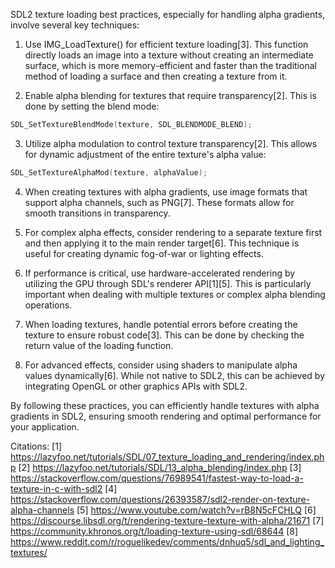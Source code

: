 SDL2 texture loading best practices, especially for handling alpha gradients, involve several key techniques:

1. Use IMG_LoadTexture() for efficient texture loading[3]. This function directly loads an image into a texture without creating an intermediate surface, which is more memory-efficient and faster than the traditional method of loading a surface and then creating a texture from it.

2. Enable alpha blending for textures that require transparency[2]. This is done by setting the blend mode:

```cpp
SDL_SetTextureBlendMode(texture, SDL_BLENDMODE_BLEND);
```

3. Utilize alpha modulation to control texture transparency[2]. This allows for dynamic adjustment of the entire texture's alpha value:

```cpp
SDL_SetTextureAlphaMod(texture, alphaValue);
```

4. When creating textures with alpha gradients, use image formats that support alpha channels, such as PNG[7]. These formats allow for smooth transitions in transparency.

5. For complex alpha effects, consider rendering to a separate texture first and then applying it to the main render target[6]. This technique is useful for creating dynamic fog-of-war or lighting effects.

6. If performance is critical, use hardware-accelerated rendering by utilizing the GPU through SDL's renderer API[1][5]. This is particularly important when dealing with multiple textures or complex alpha blending operations.

7. When loading textures, handle potential errors before creating the texture to ensure robust code[3]. This can be done by checking the return value of the loading function.

8. For advanced effects, consider using shaders to manipulate alpha values dynamically[6]. While not native to SDL2, this can be achieved by integrating OpenGL or other graphics APIs with SDL2.

By following these practices, you can efficiently handle textures with alpha gradients in SDL2, ensuring smooth rendering and optimal performance for your application.

Citations:
[1] https://lazyfoo.net/tutorials/SDL/07_texture_loading_and_rendering/index.php
[2] https://lazyfoo.net/tutorials/SDL/13_alpha_blending/index.php
[3] https://stackoverflow.com/questions/76989541/fastest-way-to-load-a-texture-in-c-with-sdl2
[4] https://stackoverflow.com/questions/26393587/sdl2-render-on-texture-alpha-channels
[5] https://www.youtube.com/watch?v=rB8N5cFCHLQ
[6] https://discourse.libsdl.org/t/rendering-texture-texture-with-alpha/21671
[7] https://community.khronos.org/t/loading-texture-using-sdl/68644
[8] https://www.reddit.com/r/roguelikedev/comments/dnhuq5/sdl_and_lighting_textures/
